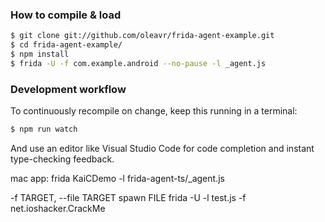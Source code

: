 ### How to compile & load

```sh
$ git clone git://github.com/oleavr/frida-agent-example.git
$ cd frida-agent-example/
$ npm install
$ frida -U -f com.example.android --no-pause -l _agent.js
```

### Development workflow

To continuously recompile on change, keep this running in a terminal:

```sh
$ npm run watch
```

And use an editor like Visual Studio Code for code completion and instant
type-checking feedback.


mac app:
frida KaiCDemo -l frida-agent-ts/_agent.js

-f TARGET, --file TARGET  spawn FILE
frida -U -l test.js -f net.ioshacker.CrackMe

